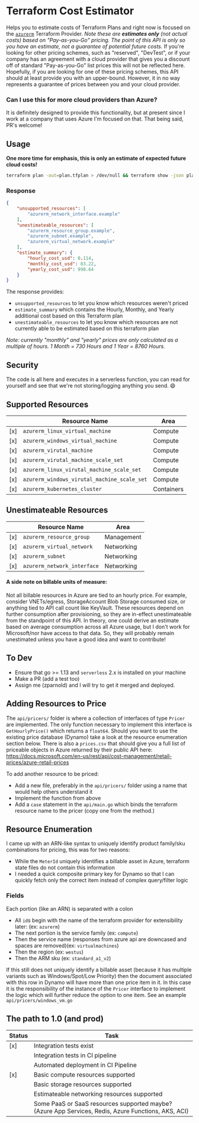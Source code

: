 # Terraform Cost Estimator

Helps you to estimate costs of Terraform Plans and right now is focused on the [`azurerm`](https://registry.terraform.io/providers/hashicorp/azurerm/latest/docs) 
Terraform Provider. _Note these are **estimates only** (not actual costs)
based on "Pay-as-you-Go" pricing. The point of this API is only so you have an estimate, not a guarantee of potential future costs._ 
If you're looking for other pricing schemes, such as "reserved", "DevTest", or if your company has an agreement
with a cloud provider that gives you a discount off of standard "Pay-as-you-Go" list prices this will not be reflected here. Hopefully,
if you are looking for one of these pricing schemes, this API should at least provide you with an upper-bound. However,
it in no way represents a guarantee of prices between you and your cloud provider.

### Can I use this for more cloud providers than Azure?
It is definitely designed to provide this functionality, but at present since I work at a company that uses Azure I'm
focused on that. That being said, PR's welcome!

## Usage
**One more time for emphasis, this is only an estimate of expected future cloud costs!**
```bash
terraform plan -out=plan.tfplan > /dev/null && terraform show -json plan.tfplan  | curl -s -X POST -H "Content-Type: application/json" -d @- https://api-dev.pricing.tf/estimate
```
### Response
```json
{
    "unsupported_resources": [
        "azurerm_network_interface.example"
    ],
    "unestimateable_resources": [
        "azurerm_resource_group.example",
        "azurerm_subnet.example",
        "azurerm_virtual_network.example"
    ],
    "estimate_summary": {
        "hourly_cost_usd": 0.114,
        "monthly_cost_usd": 83.22,
        "yearly_cost_usd": 998.64
    }
}
```
The response provides:
* `unsupported_resources` to let you know which resources weren't priced
* `estimate_summary` which contains the Hourly, Monthly, and Yearly additional cost based on this Terraform plan
* `unestimateable_resources` to let you know which resources are not currently able to be estimated based on this terraform plan

_Note: currently "monthly" and "yearly" prices are only calculated as a multiple of hours. 1 Month = 730 Hours and 1 Year = 8760 Hours._

## Security
The code is all here and executes in a serverless function, you can read for yourself and see that we're not storing/logging anything
you send. :smile:

## Supported Resources
||Resource Name|Area|
|---|---|---|
|[x]|`azurerm_linux_virtual_machine`|Compute|
|[x]|`azurerm_windows_virtual_machine`|Compute|
|[x]|`azurerm_virutal_machine`|Compute|
|[x]|`azurerm_virutal_machine_scale_set`|Compute|
|[x]|`azurerm_linux_virutal_machine_scale_set`|Compute|
|[x]|`azurerm_windows_virutal_machine_scale_set`|Compute|
|[x]|`azurerm_kubernetes_cluster`|Containers|

## Unestimateable Resources
||Resource Name|Area|
|---|---|---|
|[x]|`azurerm_resource_group`|Management|
|[x]|`azurerm_virtual_network`|Networking|
|[x]|`azurerm_subnet`|Networking|
|[x]|`azurerm_network_interface`|Networking|

#### A side note on billable units of measure:
Not all billable resources in Azure are tied to an hourly price. For example, consider VNETs/egress, StorageAccount Blob Storage consumed size,
or anything tied to API call count like KeyVault. These resources depend on further consumption after provisioning, so they
are in-effect unestimateable from the standpoint of this API. In theory, one could derive an estimate based on average consumption across all Azure usage,
but I don't work for Microsoft/nor have access to that data. So, they will probably remain unestimated unless you have a 
good idea and want to contribute!

## To Dev
* Ensure that go >= 1.13 and `serverless` 2.x is installed on your machine
* Make a PR (add a test too)
* Assign me (zparnold) and I will try to get it merged and deployed.

## Adding Resources to Price
The `api/pricers/` folder is where a collection of interfaces of type `Pricer` are implemented. The only function necessary to
implement this interface is `GetHourlyPrice()` which returns a `float64`. Should you want to use the existing price database (Dynamo)
take a look at the resource enumeration section below. There is also a `prices.csv` that should give you a full list of 
priceable objects in Azure returned by their public API here: https://docs.microsoft.com/en-us/rest/api/cost-management/retail-prices/azure-retail-prices

To add another resource to be priced:

* Add a new file, preferably in the `api/pricers/` folder using a name that would help others understand it
* Implement the function from above
* Add a `case` statement in the `api/main.go` which binds the terraform resource name to the pricer (copy one from the method.)

## Resource Enumeration
I came up with an ARN-like syntax to uniquely identify product family/sku combinations for pricing, this was for two reasons:
* While the `MeterId` uniquely identifies a billable asset in Azure, terraform state files do not contain this information
* I needed a quick composite primary key for Dynamo so that I can quickly fetch only the correct item instead of complex query/filter logic

### Fields
Each portion (like an ARN) is separated with a colon
* All `id`s begin with the name of the terraform provider for extensibility later: (ex: `azurerm`)
* The next portion is the service family (ex: `compute`)
* Then the service name (responses from azure api are downcased and spaces are removed)(ex: `virtualmachines`)
* Then the region (ex: `westus`)
* Then the ARM sku (ex: `standard_a1_v2`)

If this still does not uniquely identify a billable asset (because it has multiple variants such as Windows/Spot/Low Priority)
then the document associated with this row in Dynamo will have more than one price item in it. In this case it is the
responsibility of the instance of the `Pricer` interface to implement the logic which will further reduce the option to 
one item. See an example `api/pricers/windows_vm.go`

## The path to 1.0 (and prod)
|Status|Task|
|---|---|
|[x]|Integration tests exist|
||Integration tests in CI pipeline|
||Automated deployment in CI Pipeline|
|[x]|Basic compute resources supported|
||Basic storage resources supported|
||Estimateable networking resources supported|
||Some PaaS or SaaS resources supported maybe? (Azure App Services, Redis, Azure Functions, AKS, ACI)|